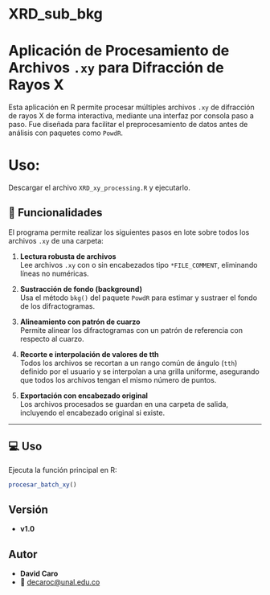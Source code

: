 # XRD_sub_bkg

# Aplicación de Procesamiento de Archivos `.xy` para Difracción de Rayos X

Esta aplicación en R permite procesar múltiples archivos `.xy` de difracción de rayos X de forma interactiva, mediante una interfaz por consola paso a paso. Fue diseñada para facilitar el preprocesamiento de datos antes de análisis con paquetes como `PowdR`.
# Uso:
Descargar el archivo `XRD_xy_processing.R` y ejecutarlo.

## 🚀 Funcionalidades

El programa permite realizar los siguientes pasos en lote sobre todos los archivos `.xy` de una carpeta:

1. **Lectura robusta de archivos**  
   Lee archivos `.xy` con o sin encabezados tipo `*FILE_COMMENT`, eliminando líneas no numéricas.

2. **Sustracción de fondo (background)**  
   Usa el método `bkg()` del paquete `PowdR` para estimar y sustraer el fondo de los difractogramas.

3. **Alineamiento con patrón de cuarzo**  
   Permite alinear los difractogramas con un patrón de referencia con respecto al cuarzo.

4. **Recorte e interpolación de valores de tth**  
   Todos los archivos se recortan a un rango común de ángulo (`tth`) definido por el usuario y se interpolan a una grilla uniforme, asegurando que todos los archivos tengan el mismo número de puntos.

5. **Exportación con encabezado original**  
   Los archivos procesados se guardan en una carpeta de salida, incluyendo el encabezado original si existe.

---

## 💻 Uso

Ejecuta la función principal en R:

```r
procesar_batch_xy()
```

## Versión
- **v1.0**

## Autor
- **David Caro**  
- 📧 [decaroc@unal.edu.co](mailto:decaroc@unal.edu.co)

